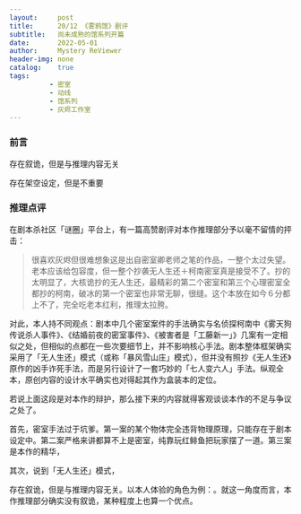 ```yaml
---
layout:     post
title:      20/12 《雾鸦馆》剧评
subtitle:   尚未成熟的馆系列开篇
date:       2022-05-01
author:     Mystery ReViewer
header-img: none
catalog:    true
tags:
          - 密室
          - 动线
          - 馆系列
          - 灰烬工作室
---
```


### 前言

存在叙诡，但是与推理内容无关

存在架空设定，但是不重要

### 推理点评

在剧本杀社区「谜圈」平台上，有一篇高赞剧评对本作推理部分予以毫不留情的抨击：

> 很喜欢灰烬但很难想象这是出自密室卿老师之笔的作品，一整个太过失望。老本应该给包容度，但一整个抄袭无人生还＋柯南密室真是接受不了。抄的太明显了，大核诡抄的无人生还，最精彩的第二个密室和第三个心理密室全都抄的柯南，破冰的第一个密室也非常无聊，很缝。这个本放在如今６分都上不了，完全吃老本红利，推理太拉胯。

对此，本人持不同观点：剧本中几个密室案件的手法确实与名侦探柯南中《雾天狗传说杀人事件》、《结婚前夜的密室事件》、《被害者是「工藤新一」》几案有一定相似之处，但相似的点都在一些次要细节上，并不影响核心手法。剧本整体框架确实采用了「无人生还」模式（或称「暴风雪山庄」模式），但并没有照抄《无人生还》原作的凶手诈死手法，而是另行设计了一套巧妙的「七人变六人」手法。纵观全本，原创内容的设计水平确实也对得起其作为盒装本的定位。

若说上面这段是对本作的辩护，那么接下来的内容就得客观谈谈本作的不足与争议之处了。

首先，密室手法过于坑爹。第一案的某个物体完全违背物理原理，只能存在于剧本设定中。第二案严格来讲都算不上是密室，纯靠玩红鲱鱼把玩家摆了一道。第三案是本作的精华，

其次，说到「无人生还」模式，

存在叙诡，但是与推理内容无关。以本人体验的角色为例：。就这一角度而言，本作推理部分确实没有叙诡，某种程度上也算一个优点。
